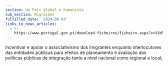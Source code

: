 ```yaml
---
section: Um País global e humanista
sub_section: Migrações
fulfilled_date: '2024-06-03'
links_to_news_articles:
  - >-
    https://www.portugal.gov.pt/download-ficheiros/ficheiro.aspx?v=%3d%3dBQAAAB%2bLCAAAAAAABAAzNDEysQAASnPtkQUAAAA%3d
---
```


Incentivar e apoiar o associativismo dos imigrantes enquanto interlocutores das entidades públicas para efeitos de planeamento e avaliação das políticas públicas de integração tanto a nível nacional como regional e local;
